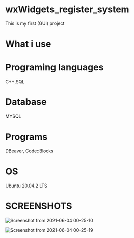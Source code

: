 # wxWidgets_register_system
This is my first (GUI) project
# What i use

# Programing languages
  C++,SQL
  
#	Database
  MYSQL
  
# Programs
  DBeaver, Code::Blocks
  
# OS
  Ubuntu 20.04.2 LTS

# SCREENSHOTS

![Screenshot from 2021-06-04 00-25-10](https://user-images.githubusercontent.com/40718112/120719930-6eb9af00-c4cb-11eb-8097-6c0db80fd944.png)



![Screenshot from 2021-06-04 00-25-19](https://user-images.githubusercontent.com/40718112/120719937-724d3600-c4cb-11eb-80b8-bf6ea8a8df1e.png)
